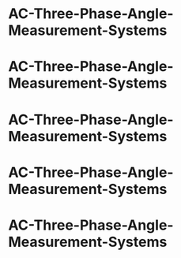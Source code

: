 # AC-Three-Phase-Angle-Measurement-Systems
# AC-Three-Phase-Angle-Measurement-Systems
# AC-Three-Phase-Angle-Measurement-Systems
# AC-Three-Phase-Angle-Measurement-Systems
# AC-Three-Phase-Angle-Measurement-Systems
